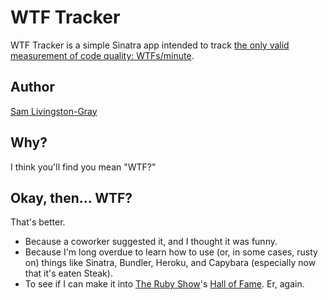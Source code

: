 WTF Tracker
===========

WTF Tracker is a simple Sinatra app intended to track [the only valid measurement of code quality: WTFs/minute](http://www.osnews.com/story/19266/WTFs_m).

Author
------

[Sam Livingston-Gray](http://resume.livingston-gray.com)

Why?
----

I think you'll find you mean "WTF?"

Okay, then... WTF?
------------------

That's better.

* Because a coworker suggested it, and I thought it was funny.
* Because I'm long overdue to learn how to use (or, in some cases, rusty on) things like Sinatra, Bundler, Heroku, and Capybara (especially now that it's eaten Steak).
* To see if I can make it into [The Ruby Show](http://rubyshow.com/)'s [Hall of Fame](http://rubyshow.com/pages/hall-of-fame). Er, again.
